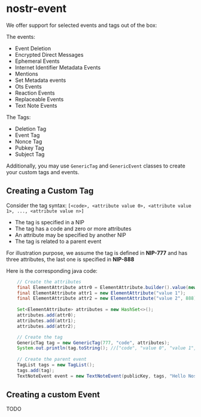 # nostr-event

We offer support for selected events and tags out of the box:

The events:
- Event Deletion
- Encrypted Direct Messages
- Ephemeral Events
- Internet Identifier Metadata Events
- Mentions
- Set Metadata events
- Ots Events
- Reaction Events
- Replaceable Events
- Text Note Events

The Tags:
- Deletion Tag
- Event Tag
- Nonce Tag
- Pubkey Tag
- Subject Tag

Additionally, you may use `GenericTag` and `GenericEvent` classes to create your custom tags and events.

## Creating a Custom Tag
Consider the tag syntax:
`[<code>, <attribute value 0>, <attribute value 1>, ..., <attribute value n>]`

- The tag is specified in a NIP
- The tag has a code and zero or more attributes
- An attribute may be specified by another NIP
- The tag is related to a parent event

For illustration purpose, we assume the tag is defined in **NIP-777** and has three attributes, the last one is specified in **NIP-888**

Here is the corresponding java code:

```java
    // Create the attributes
    final ElementAttribute attr0 = ElementAttribute.builder().value(new StringValue("value 0")).build();
    final ElementAttribute attr1 = new ElementAttribute("value 1");
    final ElementAttribute attr2 = new ElementAttribute("value 2", 888);;                        
    
    Set<ElementAttribute> attributes = new HashSet<>();
    attributes.add(attr0);
    attributes.add(attr1);
    attributes.add(attr2);

    // Create the tag
    GenericTag tag = new GenericTag(777, "code", attributes);
    System.out.println(tag.toString(); //["code", "value 0", "value 1", "value 2"]
    
    // Create the parent event
    TagList tags = new TagList();
    tags.add(tag);
    TextNoteEvent event = new TextNoteEvent(publicKey, tags, "Hello Nostr!");
```

## Creating a custom Event

TODO